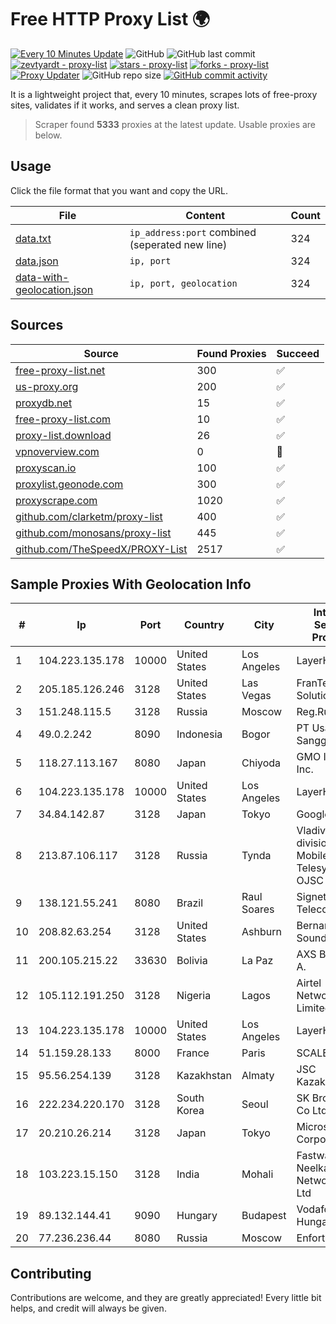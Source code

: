 
# Free HTTP Proxy List 🌍

[![Every 10 Minutes Update](https://github.com/mertguvencli/http-proxy-list/actions/workflows/main.yml/badge.svg?branch=main)](https://github.com/mertguvencli/http-proxy-list/actions/workflows/main.yml)
![GitHub](https://img.shields.io/github/license/mertguvencli/http-proxy-list)
![GitHub last commit](https://img.shields.io/github/last-commit/mertguvencli/http-proxy-list)
[![zevtyardt - proxy-list](https://img.shields.io/static/v1?label=zevtyardt&message=proxy-list&color=blue&logo=github)](https://github.com/zevtyardt/proxy-list "Go to GitHub repo")
[![stars - proxy-list](https://img.shields.io/github/stars/zevtyardt/proxy-list?style=social)](https://github.com/zevtyardt/proxy-list)
[![forks - proxy-list](https://img.shields.io/github/forks/zevtyardt/proxy-list?style=social)](https://github.com/zevtyardt/proxy-list)
[![Proxy Updater](https://github.com/zevtyardt/proxy-list/workflows/Proxy%20Updater/badge.svg)](https://github.com/zevtyardt/proxy-list/actions?query=workflow:"Proxy+Updater")
![GitHub repo size](https://img.shields.io/github/repo-size/zevtyardt/proxy-list)
[![GitHub commit activity](https://img.shields.io/github/commit-activity/m/zevtyardt/proxy-list?logo=commits)](https://github.com/zevtyardt/proxy-list/commits/main)

It is a lightweight project that, every 10 minutes, scrapes lots of free-proxy sites, validates if it works, and serves a clean proxy list.

> Scraper found **5333** proxies at the latest update. Usable proxies are below.

## Usage

Click the file format that you want and copy the URL.

|File|Content|Count|
|----|-------|-----|
|[data.txt](https://raw.githubusercontent.com/mertguvencli/http-proxy-list/main/proxy-list/data.txt)|`ip_address:port` combined (seperated new line)|324|
|[data.json](https://raw.githubusercontent.com/mertguvencli/http-proxy-list/main/proxy-list/data.json)|`ip, port`|324|
|[data-with-geolocation.json](https://raw.githubusercontent.com/mertguvencli/http-proxy-list/main/proxy-list/data-with-geolocation.json)|`ip, port, geolocation`|324|

## Sources

|Source|Found Proxies|Succeed|
|------|-------------|-------|
|[free-proxy-list.net](https://free-proxy-list.net)|300|✅|
|[us-proxy.org](https://www.us-proxy.org)|200|✅|
|[proxydb.net](http://proxydb.net)|15|✅|
|[free-proxy-list.com](https://free-proxy-list.com/?page=&port=&type%5B%5D=http&type%5B%5D=https&up_time=0&search=Search)|10|✅|
|[proxy-list.download](https://www.proxy-list.download/HTTP)|26|✅|
|[vpnoverview.com](https://vpnoverview.com/privacy/anonymous-browsing/free-proxy-servers)|0|🚫|
|[proxyscan.io](https://www.proxyscan.io)|100|✅|
|[proxylist.geonode.com](https://proxylist.geonode.com/api/proxy-list?limit=300&page=1&sort_by=lastChecked&sort_type=desc&protocols=http,https)|300|✅|
|[proxyscrape.com](https://api.proxyscrape.com/v2/?request=displayproxies&protocol=http&timeout=10000&country=all&ssl=all&anonymity=all)|1020|✅|
|[github.com/clarketm/proxy-list](https://raw.githubusercontent.com/clarketm/proxy-list/master/proxy-list-raw.txt)|400|✅|
|[github.com/monosans/proxy-list](https://raw.githubusercontent.com/monosans/proxy-list/main/proxies/http.txt)|445|✅|
|[github.com/TheSpeedX/PROXY-List](https://raw.githubusercontent.com/TheSpeedX/PROXY-List/master/http.txt)|2517|✅|


## Sample Proxies With Geolocation Info

|#|Ip|Port|Country|City|Internet Service Provider|
|-|--|----|-------|----|-------------------------|
|1|104.223.135.178|10000|United States|Los Angeles|LayerHost|
|2|205.185.126.246|3128|United States|Las Vegas|FranTech Solutions|
|3|151.248.115.5|3128|Russia|Moscow|Reg.Ru|
|4|49.0.2.242|8090|Indonesia|Bogor|PT Usaha Adi Sanggoro|
|5|118.27.113.167|8080|Japan|Chiyoda|GMO Internet, Inc.|
|6|104.223.135.178|10000|United States|Los Angeles|LayerHost|
|7|34.84.142.87|3128|Japan|Tokyo|Google LLC|
|8|213.87.106.117|3128|Russia|Tynda|Vladivostok division of Mobile Telesystems OJSC|
|9|138.121.55.241|8080|Brazil|Raul Soares|Signet Telecom Ltda|
|10|208.82.63.254|3128|United States|Ashburn|Bernardi Sounds|
|11|200.105.215.22|33630|Bolivia|La Paz|AXS Bolivia S. A.|
|12|105.112.191.250|3128|Nigeria|Lagos|Airtel Networks Limited|
|13|104.223.135.178|10000|United States|Los Angeles|LayerHost|
|14|51.159.28.133|8000|France|Paris|SCALEWAY|
|15|95.56.254.139|3128|Kazakhstan|Almaty|JSC Kazakhtelecom|
|16|222.234.220.170|3128|South Korea|Seoul|SK Broadband Co Ltd|
|17|20.210.26.214|3128|Japan|Tokyo|Microsoft Corporation|
|18|103.223.15.150|3128|India|Mohali|Fastway Shree Neelkanth Network Pvt. Ltd|
|19|89.132.144.41|9090|Hungary|Budapest|Vodafone Hungary Ltd.|
|20|77.236.236.44|8080|Russia|Moscow|Enforta-MSK|



## Contributing

Contributions are welcome, and they are greatly appreciated! Every
little bit helps, and credit will always be given.

